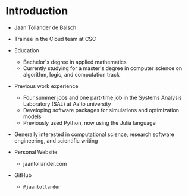 # Introduction

* Jaan Tollander de Balsch

* Trainee in the Cloud team at CSC

* Education
  - Bachelor's degree in applied mathematics
  - Currently studying for a master's degree in computer science on algorithm, logic, and computation track

* Previous work experience
  - Four summer jobs and one part-time job in the Systems Analysis Laboratory (SAL) at Aalto university
  - Developing software packages for simulations and optimization models
  - Previously used Python, now using the Julia language

* Generally interested in computational science, research software engineering, and scientific writing

* Personal Website
  - jaantollander.com

* GitHub
  - `@jaantollander`
